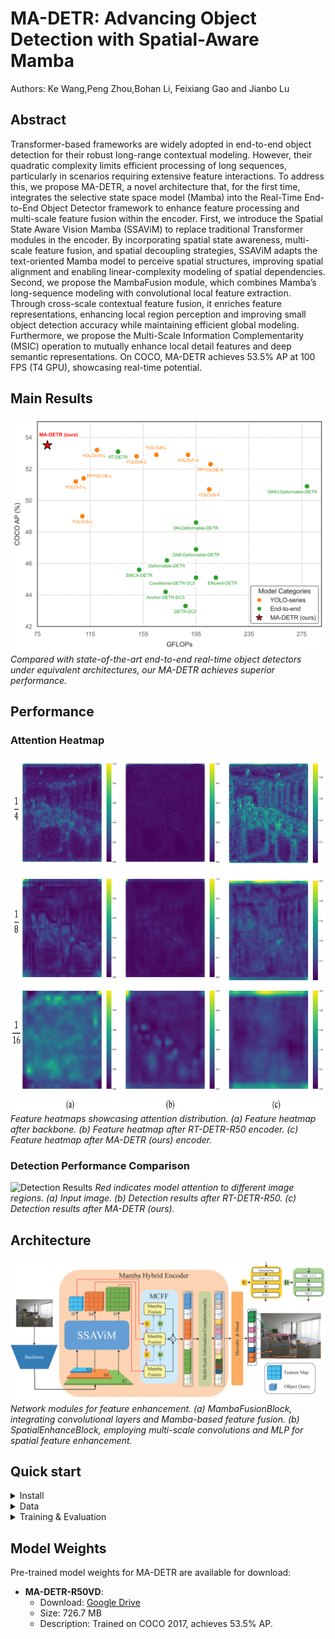 #  MA-DETR: Advancing Object Detection with Spatial-Aware Mamba

Authors: Ke Wang,Peng Zhou,Bohan Li, Feixiang Gao and Jianbo Lu

## Abstract
Transformer-based frameworks are widely adopted in end-to-end object detection for their robust long-range contextual modeling. However, their quadratic complexity limits efficient processing of long sequences, particularly in scenarios requiring extensive feature interactions. To address this, we propose MA-DETR, a novel architecture that, for the first time, integrates the selective state space model (Mamba) into the Real-Time End-to-End Object Detector framework to enhance feature processing and multi-scale feature fusion within the encoder. First, we introduce the Spatial State Aware Vision Mamba (SSAViM) to replace traditional Transformer modules in the encoder. By incorporating spatial state awareness, multi-scale feature fusion, and spatial decoupling strategies, SSAViM adapts the text-oriented Mamba model to perceive spatial structures, improving spatial alignment and enabling linear-complexity modeling of spatial dependencies. Second, we propose the MambaFusion module, which combines Mamba’s long-sequence modeling with convolutional local feature extraction. Through cross-scale contextual feature fusion, it enriches feature representations, enhancing local region perception and improving small object detection accuracy while maintaining efficient global modeling. Furthermore, we propose the Multi-Scale Information Complementarity (MSIC) operation to mutually enhance local detail features and deep semantic representations. On COCO, MA-DETR achieves 53.5\% AP at 100 FPS (T4 GPU), showcasing real-time potential.
##

## Main Results

![Comparisons with other detectors in terms of computational cost.](images/Fig1.png)
*Compared with state-of-the-art end-to-end real-time object detectors under equivalent architectures, our MA-DETR achieves superior performance.*

## Performance

### Attention Heatmap

![Attention Heatmap](images/Fig7.png)
*Feature heatmaps showcasing attention distribution. (a) Feature heatmap after backbone. (b) Feature heatmap after RT-DETR-R50 encoder. (c) Feature heatmap after MA-DETR (ours) encoder.*

### Detection Performance Comparison

![Detection Results](images/Fig8.png)
*Red indicates model attention to different image regions. (a) Input image. (b) Detection results after RT-DETR-R50. (c) Detection results after MA-DETR (ours).*

## Architecture

![Network Modules](images/Fig2.png)
*Network modules for feature enhancement. (a) MambaFusionBlock, integrating convolutional layers and Mamba-based feature fusion. (b) SpatialEnhanceBlock, employing multi-scale convolutions and MLP for spatial feature enhancement.*


## Quick start

<details>
<summary>Install</summary>

```bash
pip install -r requirements.txt
```

</details>


<details>
<summary>Data</summary>

- Download and extract COCO 2017 train and val images.
```
path/to/coco/
  annotations/  # annotation json files
  train2017/    # train images
  val2017/      # val images
```
- Modify config [`img_folder`, `ann_file`](configs/dataset/coco_detection.yml)
</details>



<details>
<summary>Training & Evaluation</summary>

- Training on a Single GPU:

```shell
# training on single-gpu
export CUDA_VISIBLE_DEVICES=0
python tools/train.py -c configs/madetr/madetr_r50vd_coco.yml
```

- Training on Multiple GPUs:

```shell
# train on multi-gpu
export CUDA_VISIBLE_DEVICES=0,1,2,3
torchrun --nproc_per_node=4 tools/train.py -c configs/madetr/madetr_r50vd_coco.yml
```

- Evaluation on Multiple GPUs:

```shell
# val on multi-gpu
export CUDA_VISIBLE_DEVICES=0,1,2,3
torchrun --nproc_per_node=4 tools/train.py -c configs/madetr/madetr_r50vd_coco.yml -r path/to/checkpoint --test-only
```

</details>

## Model Weights

Pre-trained model weights for MA-DETR are available for download:

- **MA-DETR-R50VD**:
  - Download: [Google Drive](https://drive.google.com/uc?export=download&id=10lG4FdPyZJXIN9CmNwTYU4dItwM_VGjT)
  - Size: 726.7 MB
  - Description: Trained on COCO 2017, achieves 53.5% AP.
